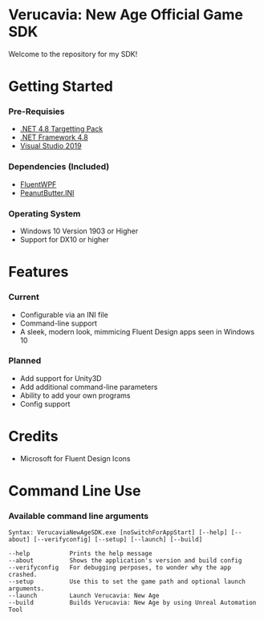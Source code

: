 # Verucavia: New Age Official Game SDK
Welcome to the repository for my SDK!

# Getting Started
### Pre-Requisies
- [.NET 4.8 Targetting Pack](https://dotnet.microsoft.com/download/dotnet-framework/net48)
- [.NET Framework 4.8](https://dotnet.microsoft.com/download/dotnet-framework/net48)
- [Visual Studio 2019](https://visualstudio.microsoft.com/thank-you-downloading-visual-studio/?sku=Community&rel=16)

### Dependencies (Included)
- [FluentWPF](https://www.nuget.org/packages/FluentWPF/)
- [PeanutButter.INI](https://www.nuget.org/packages/PeanutButter.INI/)

### Operating System
- Windows 10 Version 1903 or Higher
- Support for DX10 or higher

# Features
### Current
- Configurable via an INI file
- Command-line support
- A sleek, modern look, mimmicing Fluent Design apps seen in Windows 10

### Planned
- Add support for Unity3D
- Add additional command-line parameters
- Ability to add your own programs
- Config support

# Credits
- Microsoft for Fluent Design Icons

# Command Line Use
### Available command line arguments
```
Syntax: VerucaviaNewAgeSDK.exe [noSwitchForAppStart] [--help] [--about] [--verifyconfig] [--setup] [--launch] [--build]

--help           Prints the help message
--about          Shows the application's version and build config
--verifyconfig   For debugging perposes, to wonder why the app crashed.
--setup          Use this to set the game path and optional launch arguments.
--launch         Launch Verucavia: New Age
--build          Builds Verucavia: New Age by using Unreal Automation Tool
```
